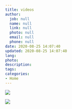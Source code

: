 ```yaml
---
title: videos
author:
  job: null
  name: null
  link: null
  photo: null
  email: null
  phone: null
date: 2020-08-25 14:07:40
updated: 2020-08-25 14:07:40
lang:
photo:
description:
tags:
categories:
- Home
---
```


[![](https://img.youtube.com/vi/wpjEY5TXeeQ/0.jpg)](http://www.youtube.com/watch?v=wpjEY5TXeeQ "")

[![](https://img.youtube.com/vi/8pD66qjKhLs/0.jpg)](http://www.youtube.com/watch?v=8pD66qjKhLs "")